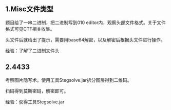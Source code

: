 ## 1.Misc文件类型

题目给了一串二进制，把二进制写到010 editor内，观察头部文件格式。关于文件格式可见CTF相关收集。

头文件后就给出了提示，需要用base64解密，以及解密后根据头文件进行操作。

经验：了解了二进制文件头





## 2.4433

考察图片隐写术。使用工具Stegsolve.jar拆分图层得到二维码。

扫码得到莫斯密码，解密即可。

经验：获得工具Stegsolve.jar